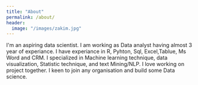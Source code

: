 ```yaml
---
title: "About"
permalink: /about/
header:
  image: "/images/zakim.jpg"
---
```


I'm an aspiring data scientist. I am working as Data analyst having almost 3 year of experiance. I have experiance in R, Pyhton, Sql, Excel,Tablue, Ms Word and CRM. I specialized in Machine learning technique, data visualization, Statistic technique, and text Mining/NLP. I love working on project together. I keen to join any organisation and build some Data science.

